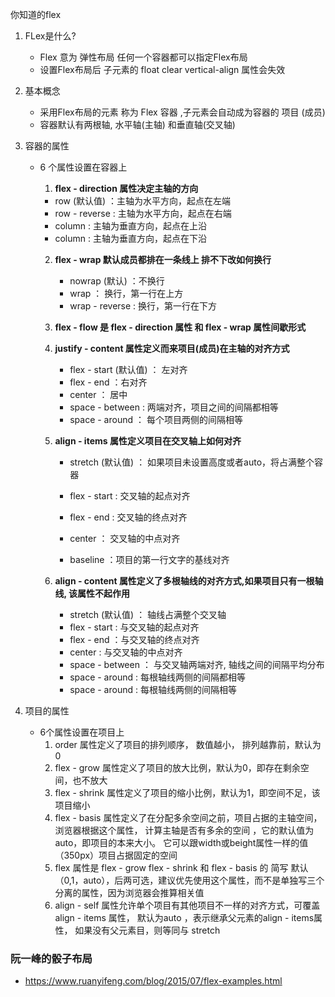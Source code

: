 你知道的flex

1. FLex是什么?

   - Flex 意为 弹性布局 任何一个容器都可以指定Flex布局
   - 设置Flex布局后 子元素的 float  clear  vertical-align 属性会失效
2. 基本概念

   - 采用Flex布局的元素 称为 Flex 容器 ,子元素会自动成为容器的 项目 (成员)
   - 容器默认有两根轴, 水平轴(主轴) 和垂直轴(交叉轴)
3. 容器的属性

   - 6 个属性设置在容器上 

     1.  **flex - direction 属性决定主轴的方向**

        - row (默认值) ：主轴为水平方向，起点在左端
        - row - reverse : 主轴为水平方向，起点在右端
        - column : 主轴为垂直方向，起点在上沿
        - column : 主轴为垂直方向，起点在下沿
     2.  **flex - wrap 默认成员都排在一条线上 排不下改如何换行**
         - nowrap (默认) ：不换行
         - wrap ： 换行，第一行在上方
         - wrap - reverse : 换行，第一行在下方

     3. **flex - flow  是  flex - direction 属性 和 flex - wrap 属性间歇形式**

     4. **justify - content 属性定义而来项目(成员)在主轴的对齐方式**

        - flex - start (默认值) ： 左对齐
        - flex - end ：右对齐
        - center ： 居中
        - space - between : 两端对齐，项目之间的间隔都相等
        - space - around ： 每个项目两侧的间隔相等

     5. **align - items 属性定义项目在交叉轴上如何对齐**

          - stretch (默认值) ： 如果项目未设置高度或者auto，将占满整个容器
          - flex - start : 交叉轴的起点对齐
          - flex - end : 交叉轴的终点对齐

          - center ： 交叉轴的中点对齐
          - baseline ：项目的第一行文字的基线对齐

     6.  **align - content  属性定义了多根轴线的对齐方式,如果项目只有一根轴线, 该属性不起作用**

         - stretch (默认值) ： 轴线占满整个交叉轴
         - flex - start : 与交叉轴的起点对齐
         - flex - end ：与交叉轴的终点对齐
         - center : 与交叉轴的中点对齐
         - space - between ： 与交叉轴两端对齐, 轴线之间的间隔平均分布
         - space - around : 每根轴线两侧的间隔都相等
         - space - around : 每根轴线两侧的间隔相等
4. 项目的属性
   - 6个属性设置在项目上
     1. order 属性定义了项目的排列顺序， 数值越小， 排列越靠前，默认为0
     2. flex - grow 属性定义了项目的放大比例，默认为0，即存在剩余空间，也不放大
     3. flex - shrink 属性定义了项目的缩小比例，默认为1，即空间不足，该项目缩小
     4. flex - basis 属性定义了在分配多余空间之前，项目占据的主轴空间， 浏览器根据这个属性， 计算主轴是否有多余的空间 ，它的默认值为auto，即项目的本来大小。 它可以跟width或beight属性一样的值 （350px）项目占据固定的空间
     5. flex 属性是 flex - grow  flex - shrink 和 flex - basis 的 简写 默认 （0,1，auto），后两可选，建议优先使用这个属性，而不是单独写三个分离的属性，因为浏览器会推算相关值
     6. align - self 属性允许单个项目有其他项目不一样的对齐方式，可覆盖 align - items 属性， 默认为auto ，表示继承父元素的align - items属性， 如果没有父元素目，则等同与 stretch
### 阮一峰的骰子布局

- https://www.ruanyifeng.com/blog/2015/07/flex-examples.html

